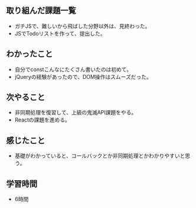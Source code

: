 ## 取り組んだ課題一覧
- ガチJSで、難しいから飛ばした分野以外は、見終わった。
- JSでTodoリストを作って、提出した。

## わかったこと
- 自分でconstこんなにたくさん書いたのは初めて。
- jQueryの経験があったので、DOM操作はスムーズだった。

## 次やること
- 非同期処理を復習して、上級の鬼滅API課題をやる。
- Reactの課題を進める。    

## 感じたこと
- 基礎がわかっていると、コールバックとか非同期処理とかわかりやすいと思う。    

## 学習時間
- 6時間